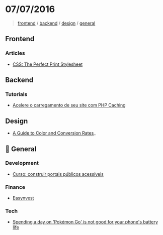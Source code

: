 # 07/07/2016

> [frontend](#frontend) / [backend](#backend) / [design](#design) / [general](#beers-general)


## Frontend

### Articles

- [CSS: The Perfect Print Stylesheet](http://www.noupe.com/design/css-perfect-print-stylesheet-98272.html)

## Backend

### Tutorials
- [Acelere o carregamento de seu site com PHP Caching](http://tableless.com.br/acelere-o-carregamento-de-seu-site-com-php-caching/)

## Design

- [A Guide to Color and Conversion Rates](http://babich.biz/a-guide-to-color-and-conversion-rates)_

## :beers: General

### Development

- [Curso: construir portais públicos acessíveis](http://www.enap.gov.br/web/pt-br/sobre-curso?p_p_id=enapvisualizardetalhescurso_WAR_enapinformacoescursosportlet&p_p_lifecycle=0&p_p_state=normal&p_p_mode=view&p_r_p_564233524_idCurso=2617)

### Finance

- [Easynvest](https://www.easynvest.com.br/)

### Tech

- [Spending a day on 'Pokémon Go' is not good for your phone's battery life](http://mashable.com/2016/07/07/pokemon-go-battery-life/)
